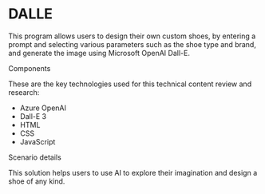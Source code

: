 # DALLE

This program allows users to design their own custom shoes, by entering a prompt and selecting various parameters such as the shoe type and brand, and generate the image using Microsoft OpenAI Dall-E.

Components

These are the key technologies used for this technical content review and research:

- Azure OpenAI
- Dall-E 3
- HTML
- CSS
- JavaScript

Scenario details

This solution helps users to use AI to explore their imagination and design a shoe of any kind.

